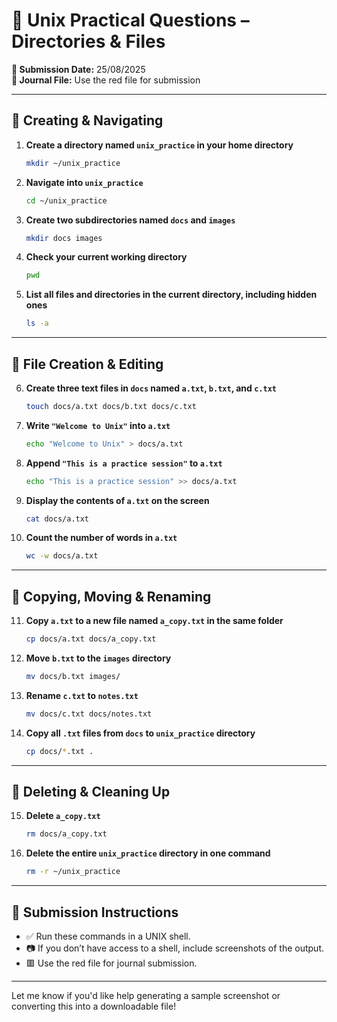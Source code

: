 # 🐚 Unix Practical Questions – Directories & Files

**📅 Submission Date:** 25/08/2025  
**📁 Journal File:** Use the red file for submission

---

## 📂 Creating & Navigating

1. **Create a directory named `unix_practice` in your home directory**
   ```bash
   mkdir ~/unix_practice
   ```

2. **Navigate into `unix_practice`**
   ```bash
   cd ~/unix_practice
   ```

3. **Create two subdirectories named `docs` and `images`**
   ```bash
   mkdir docs images
   ```

4. **Check your current working directory**
   ```bash
   pwd
   ```

5. **List all files and directories in the current directory, including hidden ones**
   ```bash
   ls -a
   ```

---

## 📄 File Creation & Editing

6. **Create three text files in `docs` named `a.txt`, `b.txt`, and `c.txt`**
   ```bash
   touch docs/a.txt docs/b.txt docs/c.txt
   ```

7. **Write `"Welcome to Unix"` into `a.txt`**
   ```bash
   echo "Welcome to Unix" > docs/a.txt
   ```

8. **Append `"This is a practice session"` to `a.txt`**
   ```bash
   echo "This is a practice session" >> docs/a.txt
   ```

9. **Display the contents of `a.txt` on the screen**
   ```bash
   cat docs/a.txt
   ```

10. **Count the number of words in `a.txt`**
    ```bash
    wc -w docs/a.txt
    ```

---

## 📁 Copying, Moving & Renaming

11. **Copy `a.txt` to a new file named `a_copy.txt` in the same folder**
    ```bash
    cp docs/a.txt docs/a_copy.txt
    ```

12. **Move `b.txt` to the `images` directory**
    ```bash
    mv docs/b.txt images/
    ```

13. **Rename `c.txt` to `notes.txt`**
    ```bash
    mv docs/c.txt docs/notes.txt
    ```

14. **Copy all `.txt` files from `docs` to `unix_practice` directory**
    ```bash
    cp docs/*.txt .
    ```

---

## 🧹 Deleting & Cleaning Up

15. **Delete `a_copy.txt`**
    ```bash
    rm docs/a_copy.txt
    ```

16. **Delete the entire `unix_practice` directory in one command**
    ```bash
    rm -r ~/unix_practice
    ```

---

## 📸 Submission Instructions

- ✅ Run these commands in a UNIX shell.
- 📷 If you don’t have access to a shell, include screenshots of the output.
- 🟥 Use the red file for journal submission.

---

Let me know if you'd like help generating a sample screenshot or converting this into a downloadable file!
